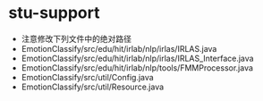 stu-support
===========
* 注意修改下列文件中的绝对路径
 * EmotionClassify/src/edu/hit/irlab/nlp/irlas/IRLAS.java
 * EmotionClassify/src/edu/hit/irlab/nlp/irlas/IRLAS_Interface.java
 * EmotionClassify/src/edu/hit/irlab/nlp/tools/FMMProcessor.java
 * EmotionClassify/src/util/Config.java
 * EmotionClassify/src/util/Resource.java